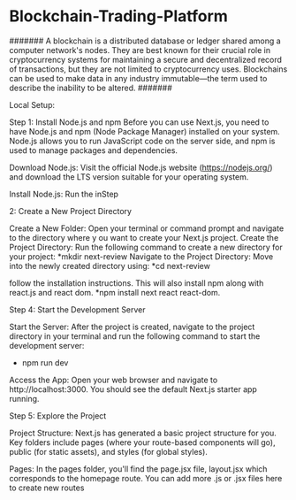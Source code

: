 # Blockchain-Trading-Platform

####### A blockchain is a distributed database or ledger shared among a computer network's nodes. They are best known for their crucial role in cryptocurrency systems for maintaining a secure and decentralized record of transactions, but they are not limited to cryptocurrency uses. Blockchains can be used to make data in any industry immutable—the term used to describe the inability to be altered. #######

Local Setup:

Step 1: Install Node.js and npm
Before you can use Next.js, you need to have Node.js and npm (Node Package Manager) installed on your system. Node.js allows you to run JavaScript code on the server side, and npm is used to manage packages and dependencies.

Download Node.js: Visit the official Node.js website (https://nodejs.org/) and download the LTS version suitable for your operating system.

Install Node.js: Run the inStep 

2: Create a New Project Directory

Create a New Folder: Open your terminal or command prompt and navigate to the directory where y
ou want to create your Next.js project.
Create the Project Directory: Run the following command to create a new directory for your project:
*mkdir next-review
Navigate to the Project Directory: Move into the newly created directory using:
*cd next-review
 
follow the installation instructions. 
This will also install npm along with react.js and react dom.
*npm install next react react-dom.

Step 4: Start the Development Server



Start the Server: After the project is created, navigate to the project directory in your terminal and run the following command to start the development server:

* npm run dev

Access the App: Open your web browser and navigate to http://localhost:3000. You should see the default Next.js starter app running.

Step 5: Explore the Project

Project Structure: Next.js has generated a basic project structure for you. Key folders include pages (where your route-based components will go),
 public (for static assets), and styles (for global styles).

Pages: In the pages folder, you'll find the page.jsx file, layout.jsx which corresponds to the homepage route. You can add more .js or .jsx files here to create new routes
